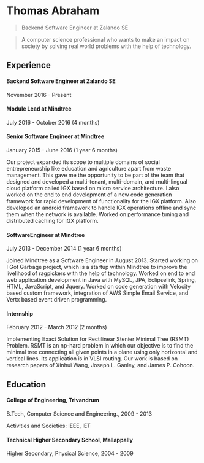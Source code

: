 # Thomas Abraham
> Backend Software Engineer at Zalando SE 

> A computer science professional who wants to make an impact on society by solving real world problems with the help of technology.

## Experience
#### Backend Software Engineer at Zalando SE
November 2016 - Present

#### Module Lead at Mindtree
July 2016 - October 2016 (4 months)

#### Senior Software Engineer at Mindtree
January 2015 - June 2016 (1 year 6 months)

Our project expanded its scope to multiple domains of social entrepreneurship like education and agriculture
apart from waste management. This gave me the opportunity to be part of the team that designed and
developed a multi-tenant, multi-domain, and multi-lingual cloud platform called IGX based on micro
service architecture. I also worked on the end to end development of a new code generation framework for
rapid development of functionality for the IGX platform. Also developed an android framework to handle
IGX operations offline and sync them when the network is available. Worked on performance tuning and
distributed caching for IGX platform.

#### SoftwareEngineer at Mindtree
July 2013 - December 2014 (1 year 6 months)

Joined Mindtree as a Software Engineer in August 2013. Started working on I Got Garbage project, which
is a startup within Mindtree to improve the livelihood of ragpickers with the help of technology. Worked on
end to end web application development in Java with MySQL, JPA, Eclipselink, Spring, HTML, JavaScript,
and Jquery. Worked on code generation with Velocity based custom framework, integration of AWS Simple
Email Service, and Vertx based event driven programming.

#### Internship
February 2012 - March 2012 (2 months)

Implementing Exact Solution for Rectilinear Stenier Minimal Tree (RSMT) Problem. RSMT is an np-hard
problem in which our objective is to find the minimal tree connecting all given points in a plane using only
horizontal and vertical lines. Its application is in VLSI routing. Our work is based on research papers of
Xinhui Wang, Joseph L. Ganley, and James P. Cohoon.

## Education
#### College of Engineering, Trivandrum
B.Tech, Computer Science and Engineering., 2009 - 2013

Activities and Societies: IEEE, IET

#### Technical Higher Secondary School, Mallappally
Higher Secondary, Physical Science, 2004 - 2009

